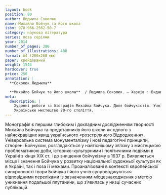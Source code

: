 ```yaml
---
layout: book
position: 80
author: Людмила Соколюк
name: Михайло Бойчук та його школа
isbn: 978-966-2562-50-7
category: наукова література
series: поза серіями
year: 2014
number_of_pages: 386
number_of_illustrations: 488
format: А4 (200х260 мм)
paper: крейдований
weight: 1544
hardcover: true
price: 250
annotation: |
  **Соколюк Людмила**

  **Михайло Бойчук та його школа**  / Людмила Соколюк. — Харків : Видавець Савчук О. О., 2014. — 386 с. ; 488 іл.
meta:
  description: |
    Художні роботи та біографія Михайла Бойчука. Доля бойчукістів. Учні Михайла Бойчука.
    Українське мистецтво 20-го століття.
---
```


Монографія є першим глибоким і докладним дослідженням творчості Михайла Бойчука та представників його школи
як одного з найяскравіших явищ українського «розстріляного Відродження». Універсальна система монументалізму
і нові педагогічні принципи, створені Бойчуком, розглядаються у найтіснішому зв’язку з мистецькою
проблематикою доби, історико-культурними і політичними подіями в Україні з кінця ХІХ&nbsp;ст. і до знищення
бойчукізму в 1937&nbsp;р. Виявляється місце і значення Бойчука у розвитку національної художньої культури як в
Україні, так і поза її межами. Проаналізовані в контексті європейської синхронності твори Бойчука і його
учнів супроводжуються відповідними переліками із зазначенням місцезнаходження з метою уникнення подальшої
плутанини, що з’явилась у низці сучасних публікацій.
